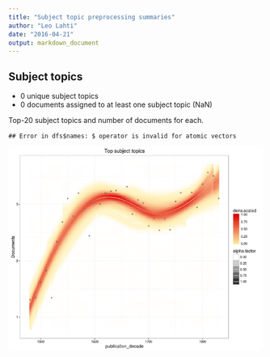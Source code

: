 ```yaml
---
title: "Subject topic preprocessing summaries"
author: "Leo Lahti"
date: "2016-04-21"
output: markdown_document
---
```


## Subject topics



  * 0 unique subject topics
  * 0 documents assigned to at least one subject topic (NaN)

Top-20 subject topics and number of documents for each.


```
## Error in dfs$names: $ operator is invalid for atomic vectors
```

![plot of chunk summarytopics22](figure/summarytopics22-1.png)
